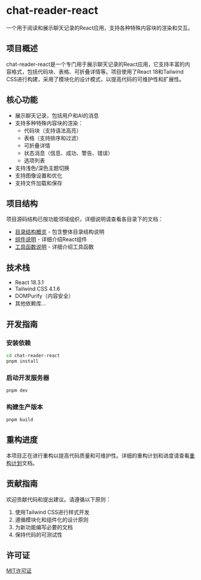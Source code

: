 # chat-reader-react

一个用于阅读和展示聊天记录的React应用，支持各种特殊内容块的渲染和交互。

## 项目概述

chat-reader-react是一个专门用于展示聊天记录的React应用，它支持丰富的内容格式，包括代码块、表格、可折叠详情等。项目使用了React 18和Tailwind CSS进行构建，采用了模块化的设计模式，以提高代码的可维护性和扩展性。

## 核心功能

- 展示聊天记录，包括用户和AI的消息
- 支持多种特殊内容块的渲染：
  - 代码块（支持语法高亮）
  - 表格（支持排序和过滤）
  - 可折叠详情
  - 状态消息（信息、成功、警告、错误）
  - 选项列表
- 支持浅色/深色主题切换
- 支持图像设置和优化
- 支持文件加载和保存

## 项目结构

项目源码结构已按功能领域组织，详细说明请查看各目录下的文档：

- [目录结构概览](./src/DIRECTORY_STRUCTURE.md) - 包含整体目录结构说明
- [组件说明](./src/components/COMPONENTS.md) - 详细介绍React组件
- [工具函数说明](./src/utils/UTILS_FUNCTIONS.md) - 详细介绍工具函数

## 技术栈

- React 18.3.1
- Tailwind CSS 4.1.6
- DOMPurify（内容安全）
- 其他依赖库...

## 开发指南

### 安装依赖

```bash
cd chat-reader-react
pnpm install
```

### 启动开发服务器

```bash
pnpm dev
```

### 构建生产版本

```bash
pnpm build
```

## 重构进度

本项目正在进行重构以提高代码质量和可维护性。详细的重构计划和进度请查看[重构计划](../plan.md)文档。

## 贡献指南

欢迎贡献代码和提出建议。请遵循以下原则：

1. 使用Tailwind CSS进行样式开发
2. 遵循模块化和组件化的设计原则
3. 为新功能编写必要的文档
4. 保持代码的可测试性

## 许可证

[MIT许可证](LICENSE)
